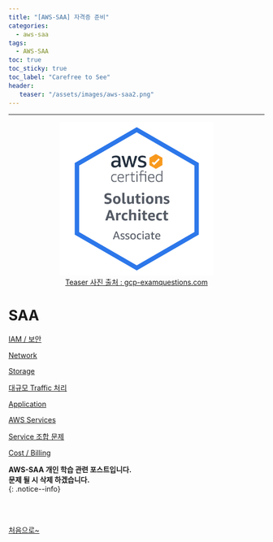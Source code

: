 ```yaml
---
title: "[AWS-SAA] 자격증 준비"
categories:
  - aws-saa
tags:
  - AWS-SAA
toc: true
toc_sticky: true
toc_label: "Carefree to See"
header:
   teaser: "/assets/images/aws-saa2.png"
---
```

<!-- Created by Chae Seung Min - CarefreeLife
Visit my Programming blog: https://carefreelife98.github.io --> 
---

<div style="text-align: center;">
  <img src="/assets/images/aws-saa.png" alt="aws-saa_Procdess" width="60%" min-width="200px" itemprop="image"><br>
  <a href="https://www.gcp-examquestions.com/course/aws-certified-solutions-architect-associate-saa-c02-actual-exam/">Teaser 사진 출처 : gcp-examquestions.com</a>
</div>


# SAA

[IAM / 보안](/aws-saa/IAM-Security/)

[Network](/aws-saa/Network/)

[Storage](/aws-saa/Storage/)

[대규모 Traffic 처리](/aws-saa/Traffic/)

[Application](/aws-saa/Application/)

[AWS Services](/aws-saa/AWS-Services/)

[Service 조합 문제](/aws-saa/Service-Combination/)

[Cost / Billing](/aws-saa/Cost-Billing/)





**AWS-SAA 개인 학습 관련 포스트입니다.** <br>
**문제 될 시 삭제 하겠습니다.** <br>
{: .notice--info}


<br><br>

[처음으로~](#)